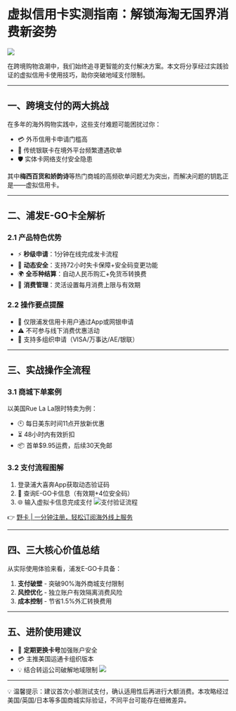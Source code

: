 # 虚拟信用卡实测指南：解锁海淘无国界消费新姿势

![](https://bbtdd.com/wp-content/uploads/img/52249235533605.webp)

在跨境购物浪潮中，我们始终追寻更智能的支付解决方案。本文将分享经过实践验证的虚拟信用卡使用技巧，助你突破地域支付限制。

---

## 一、跨境支付的两大挑战
在多年的海外购物实践中，这些支付难题可能困扰过你：
- 💳 外币信用卡申请门槛高
- 🚫 传统银联卡在境外平台频繁遭遇砍单
- 🛡️ 实体卡网络支付安全隐患

其中**梅西百货和娇韵诗**等热门商城的高频砍单问题尤为突出，而解决问题的钥匙正是——虚拟信用卡。

---

## 二、浦发E-GO卡全解析
### 2.1 产品特色优势
- ⚡ **秒级申请**：1分钟在线完成发卡流程
- 🔐 **动态安全**：支持72小时失卡保障+安全码变更功能
- 🌍 **全币种结算**：自动人民币购汇+免货币转换费
- 💸 **消费管理**：灵活设置每月消费上限与有效期

### 2.2 操作要点提醒
- 📱 仅限浦发信用卡用户通过App或网银申请
- ⚠️ 不可参与线下消费优惠活动
- 🔁 支持多组织申请（VISA/万事达/AE/银联）

---

## 三、实战操作全流程
### 3.1 商城下单案例
以美国Rue La La限时特卖为例：
- 🕙 每日美东时间11点开放新优惠
- ⏳ 48小时内有效折扣
- 📦 首单$9.95运费，后续30天免邮

### 3.2 支付流程图解
1. 登录浦大喜奔App获取动态验证码
2. 🔄 查询E-GO卡信息（有效期+4位安全码）
3. 🌐 输入虚拟卡信息完成支付
![支付验证流程](https://bbtdd.com/wp-content/uploads/img/38177863030.webp)

👉 [野卡 | 一分钟注册，轻松订阅海外线上服务](https://bbtdd.com/yeka)

---

## 四、三大核心价值总结
从实际使用体验来看，浦发E-GO卡具备：
1. **支付破壁** - 突破90%海外商城支付限制
2. **风控优化** - 独立账户有效隔离消费风险
3. **成本控制** - 节省1.5%外汇转换费用


---

## 五、进阶使用建议
- 🔄 **定期更换卡号**加强账户安全
- 💳 主推美国运通卡组织版本
- 💡 结合转运公司破解地域限制
![](https://bbtdd.com/wp-content/uploads/img/972256569.webp)

---

💡 温馨提示：建议首次小额测试支付，确认适用性后再进行大额消费。本攻略经过美国/英国/日本等多国商城实际验证，不同平台可能存在细微差异。